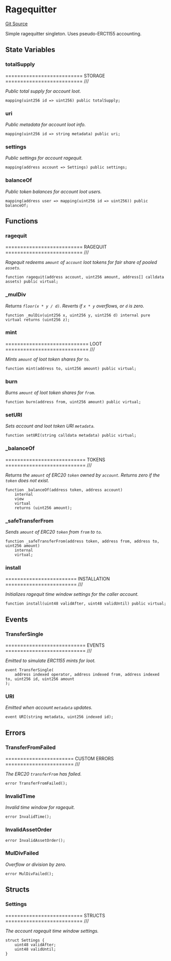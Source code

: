# Ragequitter
[Git Source](https://github.com/Moloch-Mystics/ragequit/blob/6e7d8d161cf3bac8f0d0d7c310e70d24c56f0da4/src/Ragequitter.sol)

Simple ragequitter singleton. Uses pseudo-ERC1155 accounting.


## State Variables
### totalSupply
========================== STORAGE ========================== ///

*Public total supply for account loot.*


```solidity
mapping(uint256 id => uint256) public totalSupply;
```


### uri
*Public metadata for account loot info.*


```solidity
mapping(uint256 id => string metadata) public uri;
```


### settings
*Public settings for account ragequit.*


```solidity
mapping(address account => Settings) public settings;
```


### balanceOf
*Public token balances for account loot users.*


```solidity
mapping(address user => mapping(uint256 id => uint256)) public balanceOf;
```


## Functions
### ragequit

========================== RAGEQUIT ========================== ///

*Ragequit redeems `amount` of `account` loot tokens for fair share of pooled `assets`.*


```solidity
function ragequit(address account, uint256 amount, address[] calldata assets) public virtual;
```

### _mulDiv

*Returns `floor(x * y / d)`.
Reverts if `x * y` overflows, or `d` is zero.*


```solidity
function _mulDiv(uint256 x, uint256 y, uint256 d) internal pure virtual returns (uint256 z);
```

### mint

============================ LOOT ============================ ///

*Mints `amount` of loot token shares for `to`.*


```solidity
function mint(address to, uint256 amount) public virtual;
```

### burn

*Burns `amount` of loot token shares for `from`.*


```solidity
function burn(address from, uint256 amount) public virtual;
```

### setURI

*Sets account and loot token URI `metadata`.*


```solidity
function setURI(string calldata metadata) public virtual;
```

### _balanceOf

=========================== TOKENS =========================== ///

*Returns the `amount` of ERC20 `token` owned by `account`.
Returns zero if the `token` does not exist.*


```solidity
function _balanceOf(address token, address account)
    internal
    view
    virtual
    returns (uint256 amount);
```

### _safeTransferFrom

*Sends `amount` of ERC20 `token` from `from` to `to`.*


```solidity
function _safeTransferFrom(address token, address from, address to, uint256 amount)
    internal
    virtual;
```

### install

======================== INSTALLATION ======================== ///

*Initializes ragequit time window settings for the caller account.*


```solidity
function install(uint48 validAfter, uint48 validUntil) public virtual;
```

## Events
### TransferSingle
=========================== EVENTS =========================== ///

*Emitted to simulate ERC1155 mints for loot.*


```solidity
event TransferSingle(
    address indexed operator, address indexed from, address indexed to, uint256 id, uint256 amount
);
```

### URI
*Emitted when account `metadata` updates.*


```solidity
event URI(string metadata, uint256 indexed id);
```

## Errors
### TransferFromFailed
======================= CUSTOM ERRORS ======================= ///

*The ERC20 `transferFrom` has failed.*


```solidity
error TransferFromFailed();
```

### InvalidTime
*Invalid time window for ragequit.*


```solidity
error InvalidTime();
```

### InvalidAssetOrder

```solidity
error InvalidAssetOrder();
```

### MulDivFailed
*Overflow or division by zero.*


```solidity
error MulDivFailed();
```

## Structs
### Settings
========================== STRUCTS ========================== ///

*The account ragequit time window settings.*


```solidity
struct Settings {
    uint48 validAfter;
    uint48 validUntil;
}
```

